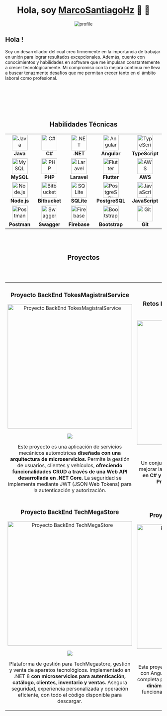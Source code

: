 <div align="center">
  <h1 align="center" class="animate__animated animate__hinge">Hola, soy <a href="#">MarcoSantiagoHz</a> 🤖 👋</h1>
</div>

<div align="center">
  <img src="https://i.postimg.cc/qRP94ZDS/banner.png" alt="profile">
</div>
<h2>Hola !</h2>
<p>
Soy un desarrollador del cual creo firmemente en la importancia de trabajar en unión para lograr resultados excepcionales. 
Además, cuento con conocimientos y habilidades en software que me impulsan constantemente a crecer tecnológicamente. 
Mi compromiso con la mejora continua me lleva a buscar tenazmente desafíos que me permitan crecer tanto en el ámbito laboral como profesional.
</p>

  
  
  <br>
  <br>
  <br>
  <br>
  <br>
  <h2 align="center">Habilidades Técnicas</h2>
<div align="center">
  <table>
    <tr>
      <td align="center" width="120">
        <img src="https://cdn.jsdelivr.net/gh/devicons/devicon/icons/java/java-original.svg" width="50" alt="Java"/><br>
        <strong>Java</strong>
      </td>
      <td align="center" width="120">
        <img src="https://cdn.jsdelivr.net/gh/devicons/devicon/icons/csharp/csharp-original.svg" width="50" alt="C#"/><br>
        <strong>C#</strong>
      </td>
      <td align="center" width="120">
        <img src="https://cdn.jsdelivr.net/gh/devicons/devicon/icons/dot-net/dot-net-original.svg" width="50" alt=".NET"/><br>
        <strong>.NET</strong>
      </td>
      <td align="center" width="120">
        <img src="https://cdn.jsdelivr.net/gh/devicons/devicon/icons/angular/angular-original.svg" width="50" alt="Angular"/><br>
        <strong>Angular</strong>
      </td>
      <td align="center" width="120">
        <img src="https://cdn.jsdelivr.net/gh/devicons/devicon/icons/typescript/typescript-original.svg" width="50" alt="TypeScript"/><br>
        <strong>TypeScript</strong>
      </td>
    </tr>
    <tr>
      <td align="center" width="120">
        <img src="https://cdn.jsdelivr.net/gh/devicons/devicon/icons/mysql/mysql-original.svg" width="50" alt="MySQL"/><br>
        <strong>MySQL</strong>
      </td>
      <td align="center" width="120">
        <img src="https://cdn.jsdelivr.net/gh/devicons/devicon/icons/php/php-original.svg" width="50" alt="PHP"/><br>
        <strong>PHP</strong>
      </td>
      <td align="center" width="120">
        <img src="https://upload.wikimedia.org/wikipedia/commons/9/9a/Laravel.svg" width="50" alt="Laravel"/><br>
        <strong>Laravel</strong>
      </td>
      <td align="center" width="120">
        <img src="https://cdn.jsdelivr.net/gh/devicons/devicon/icons/flutter/flutter-original.svg" width="50" alt="Flutter"/><br>
        <strong>Flutter</strong>
      </td>
      <td align="center" width="120">
        <img src="https://upload.wikimedia.org/wikipedia/commons/9/93/Amazon_Web_Services_Logo.svg" width="50" alt="AWS"/><br>
        <strong>AWS</strong>
      </td>
    </tr>
    <tr>
      <td align="center" width="120">
        <img src="https://cdn.jsdelivr.net/gh/devicons/devicon/icons/nodejs/nodejs-original.svg" width="50" alt="Node.js"/><br>
        <strong>Node.js</strong>
      </td>
      <td align="center" width="120">
        <img src="https://cdn.jsdelivr.net/gh/devicons/devicon/icons/bitbucket/bitbucket-original.svg" width="50" alt="Bitbucket"/><br>
        <strong>Bitbucket</strong>
      </td>
      <td align="center" width="120">
        <img src="https://cdn.jsdelivr.net/gh/devicons/devicon/icons/sqlite/sqlite-original.svg" width="50" alt="SQLite"/><br>
        <strong>SQLite</strong>
      </td>
      <td align="center" width="120">
        <img src="https://cdn.jsdelivr.net/gh/devicons/devicon/icons/postgresql/postgresql-original.svg" width="50" alt="PostgreSQL"/><br>
        <strong>PostgreSQL</strong>
      </td>
      <td align="center" width="120">
        <img src="https://cdn.jsdelivr.net/gh/devicons/devicon/icons/javascript/javascript-original.svg" width="50" alt="JavaScript"/><br>
        <strong>JavaScript</strong>
      </td>
    </tr>
    <tr>
      <td align="center" width="120">
        <img src="https://www.svgrepo.com/show/354202/postman-icon.svg" width="50" alt="Postman"/><br>
        <strong>Postman</strong>
      </td>
      <td align="center" width="120">
        <img src="https://static1.smartbear.co/swagger/media/assets/images/swagger_logo.svg" width="50" alt="Swagger"/><br>
        <strong>Swagger</strong>
      </td>
      <td align="center" width="120">
        <img src="https://www.vectorlogo.zone/logos/firebase/firebase-icon.svg" width="50" alt="Firebase"/><br>
        <strong>Firebase</strong>
      </td>
      <td align="center" width="120">
        <img src="https://cdn.jsdelivr.net/gh/devicons/devicon/icons/bootstrap/bootstrap-original.svg" width="50" alt="Bootstrap"/><br>
        <strong>Bootstrap</strong>
      </td>
      <td align="center" width="120">
        <img src="https://cdn.jsdelivr.net/gh/devicons/devicon/icons/git/git-original.svg" width="50" alt="Git"/><br>
        <strong>Git</strong>
      </td>
    </tr>
  </table>
</div>











</div>
  <br>
  <br>
<h2 align="center">Proyectos</h2>
 <br>
  <br>
<table width="100%">
  <tr>
    <td width="50%">
      <h3 align="center">Proyecto BackEnd TokesMagistralService</h3>
      <div align="center">
        <p>
          <a href="https://github.com/MarcoAntonioSantiagoHz/BackMechanicalServiceTMS-" target="_blank">
            <img src="https://i.postimg.cc/Px3B951X/logo-service.png" width="400" alt="Proyecto BackEnd TokesMagistralService">
          </a>
        </p>
        <p>
          <a href="https://github.com/MarcoAntonioSantiagoHz/BackMechanicalServiceTMS-" target="_blank">
            <img src="https://img.shields.io/badge/CÓDIGO-ff9?style=for-the-badge&logo=github&logoColor=black">
          </a>
        </p>
        <p>
          Este proyecto es una aplicación de servicios mecánicos automotrices <strong>diseñada con una arquitectura de
            microservicios.</strong> Permite la gestión de usuarios, clientes y vehículos, <strong>ofreciendo
            funcionalidades CRUD a través de una Web API desarrollada en .NET Core.</strong> La seguridad se implementa
          mediante JWT (JSON Web Tokens) para la autenticación y autorización.
        </p>
      </div>
    </td>
    <td width="50%">
      <h3 align="center">Retos Lógica Programación Orientada a Objetos</h3>
      <div align="center">
        <p>
          <a href="https://github.com/MarcoAntonioSantiagoHz/Retos-POO-CSharp-Logica" target="_blank">
            <img src="https://i.postimg.cc/yxWXpVTz/programming.png" width="400" alt="Retos Lógica POO">
          </a>
        </p>
        <p>
          <a href="https://github.com/MarcoAntonioSantiagoHz/Retos-POO-CSharp-Logica" target="_blank">
            <img src="https://img.shields.io/badge/C%C3%93DIGO-80ffaa?style=for-the-badge&logo=github&logoColor=black">
          </a>
        </p>
        <p>
          Un conjunto de problemas y retos diseñados para mejorar la lógica de programación, <strong>implementados en
          C# y estructurados bajo los principios de la Programación Orientada a Objetos.</strong>
        </p>
      </div>
    </td>
  </tr>
  <tr>
    <td width="50%">
      <h3 align="center">Proyecto BackEnd TechMegaStore</h3>
      <div align="center">
        <p>
          <a href="https://github.com/MarcoAntonioSantiagoHz/BackEndTechMegastore" target="_blank">
            <img src="https://imgur.com/LUc7iWd.png" width="400" alt="Proyecto BackEnd TechMegaStore">
          </a>
        </p>
        <p>
          <a href="https://github.com/MarcoAntonioSantiagoHz/BackEndTechMegastore" target="_blank">
            <img src="https://img.shields.io/badge/CÓDIGO-ff9?style=for-the-badge&logo=github&logoColor=black">
          </a>
        </p>
        <p>
          Plataforma de gestión para TechMegastore, gestión y venta de aparatos tecnológicos. Implementado en .NET 8
          <strong>con microservicios para autenticación, catálogo, clientes, inventario y ventas.</strong> Asegura
          seguridad, experiencia personalizada y operación eficiente, con todo el código disponible para descargar.
        </p>
      </div>
    </td>
    <td width="50%">
      <!-- Aquí puedes colocar el cuarto proyecto si lo tienes -->
     <h3 align="center">Proyecto FrontEnd TechMegaStore</h3>
      <div align="center">
        <p>
          <a href="https://github.com/MarcoAntonioSantiagoHz/FrontEndTechMegastore" target="_blank">
            <img src="https://imgur.com/ASREjs0.png" width="400" alt="Proyecto FrontEnd TechMegaStore">
          </a>
        </p>
        <p>
          <a href="https://github.com/MarcoAntonioSantiagoHz/FrontEndTechMegastore" target="_blank">
            <img src="https://img.shields.io/badge/C%C3%93DIGO-80ffaa?style=for-the-badge&logo=github&logoColor=black">
          </a>
        </p>
        <p>
        Este proyecto es un Sistema de Ventas desarrollado con Angular y TypeScript que ofrece una solución completa para la gestión de ventas.<strong>Con una interfaz dinámica y amigable, .</strong>
       proporciona diversas funcionalidades para optimizar la experiencia del usuario.</p>
      </div>
    </td>
  </tr>
</table>
